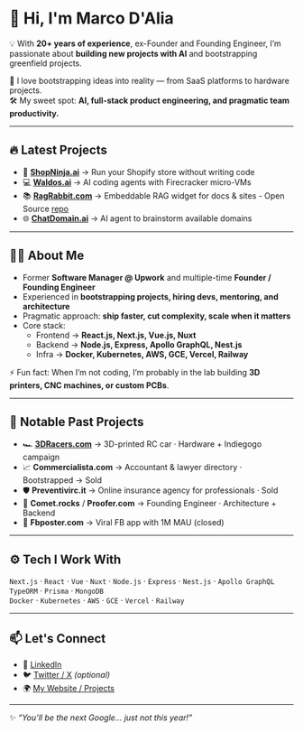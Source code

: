 # 👋 Hi, I'm Marco D'Alia

💡 With **20+ years of experience**, ex-Founder and Founding Engineer, I’m passionate about **building new projects with AI** and bootstrapping greenfield projects.  

🚀 I love bootstrapping ideas into reality — from SaaS platforms to hardware projects.  
🛠️ My sweet spot: **AI, full-stack product engineering, and pragmatic team productivity.**

---

## 🔥 Latest Projects
- 🛒 [**ShopNinja.ai**](https://shopninja.ai) → Run your Shopify store without writing code  
- 💻 [**Waldos.ai**](https://waldos.ai) → AI coding agents with Firecracker micro-VMs  
- 📚 [**RagRabbit.com**](https://ragrabbit.com) → Embeddable RAG widget for docs & sites - Open Source [repo](https://github.com/madarco/ragrabbit)
- 🌐 [**ChatDomain.ai**](https://chatdomain.ai) → AI agent to brainstorm available domains  

---

## 🧑‍💻 About Me
- Former **Software Manager @ Upwork** and multiple-time **Founder / Founding Engineer**  
- Experienced in **bootstrapping projects, hiring devs, mentoring, and architecture**  
- Pragmatic approach: **ship faster, cut complexity, scale when it matters**  
- Core stack:  
  - Frontend → **React.js, Next.js, Vue.js, Nuxt**  
  - Backend → **Node.js, Express, Apollo GraphQL, Nest.js**  
  - Infra → **Docker, Kubernetes, AWS, GCE, Vercel, Railway**  

⚡ Fun fact: When I’m not coding, I’m probably in the lab building **3D printers, CNC machines, or custom PCBs**.

---

## 📜 Notable Past Projects
- 🏎️ [**3DRacers.com**](https://3dracers.com) → 3D-printed RC car · Hardware + Indiegogo campaign  
- 📈 **Commercialista.com** → Accountant & lawyer directory · Bootstrapped → Sold  
- 🛡️ **Preventivirc.it** → Online insurance agency for professionals · Sold  
- 🌌 **Comet.rocks** / **Proofer.com** → Founding Engineer · Architecture + Backend  
- 📱 **Fbposter.com** → Viral FB app with 1M MAU (closed)  

---

## ⚙️ Tech I Work With
`Next.js` · `React` · `Vue` · `Nuxt` · `Node.js` · `Express` · `Nest.js` · `Apollo GraphQL`  
`TypeORM` · `Prisma` · `MongoDB`  
`Docker` · `Kubernetes` · `AWS` · `GCE` · `Vercel` · `Railway`  

---

## 📫 Let's Connect
- 💼 [LinkedIn](https://www.linkedin.com/in/marcodalia/)  
- 🐦 [Twitter / X](https://twitter.com/) _(optional)_  
- 🌍 [My Website / Projects](https://madarco.net)  

---

✨ _“You’ll be the next Google… just not this year!”_
